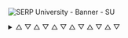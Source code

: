 ![SERP University - Banner - SU](https://github.com/serpuniversity/.github/assets/45643901/1738bdef-e29a-47b4-b385-0c96b9763495)

<details>
  <summary> △ ▽ △ ▽ △ ▽ △ ▽ △ ▽ △ ▽</summary>

- [Learn command line](https://github.com/serpuniversity/learn-command-line)
- [Learn git](https://github.com/serpuniversity/learn-git)
- [Learn HTML](https://github.com/serpuniversity/learn-html)
- [Learn markdown](https://github.com/serpuniversity/learn-markdown)
- [Learn keyboard shortcuts (hotkeys)](https://github.com/serpuniversity/learn-hotkeys)
- [Learn SEO](https://github.com/serpuniversity/learn-seo)

</details>
